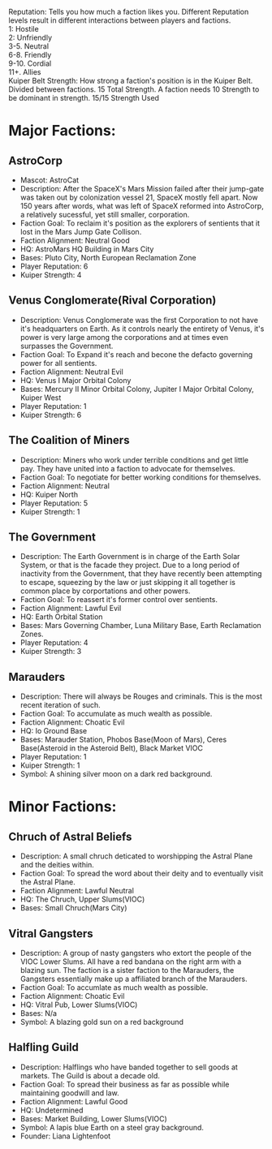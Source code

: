 Reputation: Tells you how much a faction likes you. Different Reputation levels result in different interactions between players and factions. <br>
1: Hostile <br>
2: Unfriendly <br>
3-5. Neutral <br>
6-8. Friendly <br>
9-10. Cordial <br> 
11+. Allies <br>
Kuiper Belt Strength: How strong a faction's position is in the Kuiper Belt. Divided between factions. 15 Total Strength. A faction needs 10 Strength to be dominant in strength. 15/15 Strength Used

# Major Factions:

## AstroCorp
 * Mascot: AstroCat
 * Description: After the SpaceX's Mars Mission failed after their jump-gate was taken out by colonization vessel 21, SpaceX mostly fell apart. Now 150 years after words, what was left of SpaceX reformed into AstroCorp, a relatively sucessful, yet still smaller, corporation.
 * Faction Goal: To reclaim it's position as the explorers of sentients that it lost in the Mars Jump Gate Collison. 
 * Faction Alignment: Neutral Good 
 * HQ: AstroMars HQ Building in Mars City 
 * Bases: Pluto City, North European Reclamation Zone 
 * Player Reputation: 6
 * Kuiper Strength: 4

## Venus Conglomerate(Rival Corporation)
 * Description: Venus Conglomerate was the first Corporation to not have it's headquarters on Earth. As it controls nearly the entirety of Venus, it's power is very large among the corporations and at times even surpasses the Government.
 * Faction Goal: To Expand it's reach and becone the defacto governing power for all sentients.
 * Faction Alignment: Neutral Evil
 * HQ: Venus I Major Orbital Colony 
 * Bases: Mercury II Minor Orbital Colony, Jupiter I Major Orbital Colony, Kuiper West
 * Player Reputation: 1
 * Kuiper Strength: 6

## The Coalition of Miners
 * Description: Miners who work under terrible conditions and get little pay. They have united into a faction to advocate for themselves.
 * Faction Goal: To negotiate for better working conditions for themselves.
 * Faction Alignment: Neutral
 * HQ: Kuiper North
 * Player Reputation: 5
 * Kuiper Strength: 1

## The Government
 * Description: The Earth Government is in charge of the Earth Solar System, or that is the facade they project. Due to a long period of inactivity from the Government, that they have recently been attempting to escape, squeezing by the law or just skipping it all together is common place by corportations and other powers.
 * Faction Goal: To reassert it's former control over sentients.
 * Faction Alignment: Lawful Evil
 * HQ: Earth Orbital Station
 * Bases: Mars Governing Chamber, Luna Military Base, Earth Reclamation Zones.
 * Player Reputation: 4
 * Kuiper Strength: 3

## Marauders
 * Description: There will always be Rouges and criminals. This is the most recent iteration of such.
 * Faction Goal: To accumulate as much wealth as possible.
 * Faction Alignment: Choatic Evil
 * HQ: Io Ground Base
 * Bases: Marauder Station, Phobos Base(Moon of Mars), Ceres Base(Asteroid in the Asteroid Belt), Black Market VIOC
 * Player Reputation: 1
 * Kuiper Strength: 1
 * Symbol: A shining silver moon on a dark red background.

# Minor Factions:

## Chruch of Astral Beliefs
 * Description: A small chruch deticated to worshipping the Astral Plane and the deities within.
 * Faction Goal: To spread the word about their deity and to eventually visit the Astral Plane.
 * Faction Alignment: Lawful Neutral
 * HQ: The Chruch, Upper Slums(VIOC)
 * Bases: Small Chruch(Mars City)

## Vitral Gangsters
 * Description: A group of nasty gangsters who extort the people of the VIOC Lower Slums. All have a red bandana on the right arm with a blazing sun. The faction is a sister faction to the Marauders, the Gangsters essentially make up a affiliated branch of the Marauders.
 * Faction Goal: To accumlate as much wealth as possible.
 * Faction Alignment: Choatic Evil
 * HQ: Vitral Pub, Lower Slums(VIOC)
 * Bases: N/a
 * Symbol: A blazing gold sun on a red background

## Halfling Guild
 * Description: Halflings who have banded together to sell goods at markets. The Guild is about a decade old.
 * Faction Goal: To spread their business as far as possible while maintaining goodwill and law.
 * Faction Alignment: Lawful Good
 * HQ: Undetermined
 * Bases: Market Building, Lower Slums(VIOC)
 * Symbol: A lapis blue Earth on a steel gray background.
 * Founder: Liana Lightenfoot